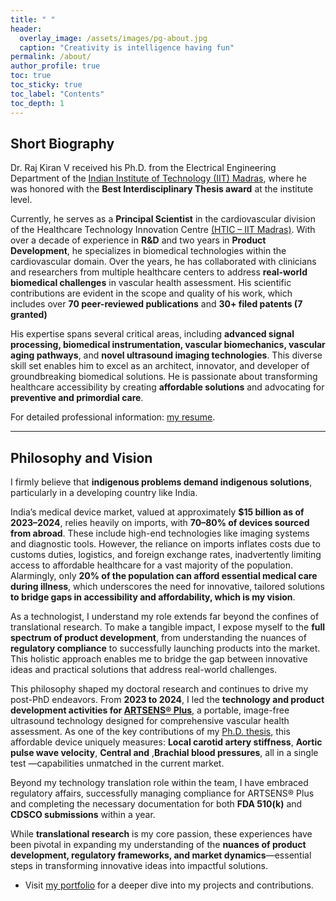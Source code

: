 ```yaml
---
title: " "
header:
  overlay_image: /assets/images/pg-about.jpg
  caption: "Creativity is intelligence having fun"
permalink: /about/
author_profile: true
toc: true
toc_sticky: true
toc_label: "Contents"
toc_depth: 1
---
```


## Short Biography

Dr. Raj Kiran V received his Ph.D. from the Electrical Engineering Department of the [Indian Institute of Technology (IIT) Madras](https://www.ee.iitm.ac.in/), where he was honored with the **Best Interdisciplinary Thesis award** at the institute level.

Currently, he serves as a **Principal Scientist** in the cardiovascular division of the Healthcare Technology Innovation Centre [(HTIC – IIT Madras)](https://www.hticiitm.org/). With over a decade of experience in **R&D** and two years in **Product Development**, he specializes in biomedical technologies within the cardiovascular domain. Over the years, he has collaborated with clinicians and researchers from multiple healthcare centers to address **real-world biomedical challenges** in vascular health assessment. His scientific contributions are evident in the scope and quality of his work, which includes over **70 peer-reviewed publications** and **30+ filed patents (7 granted)**

His expertise spans several critical areas, including **advanced signal processing, biomedical instrumentation, vascular biomechanics, vascular aging pathways**, and **novel ultrasound imaging technologies**. This diverse skill set enables him to excel as an architect, innovator, and developer of groundbreaking biomedical solutions. He is passionate about transforming healthcare accessibility by creating **affordable solutions** and advocating for **preventive and primordial care**.

For detailed professional information: [my resume][1].

---

## Philosophy and Vision

I firmly believe that **indigenous problems demand indigenous solutions**, particularly in a developing country like India.

India’s medical device market, valued at approximately **$15 billion as of 2023–2024**, relies heavily on imports, with **70–80% of devices sourced from abroad**. These include high-end technologies like imaging systems and diagnostic tools. However, the reliance on imports inflates costs due to customs duties, logistics, and foreign exchange rates, inadvertently limiting access to affordable healthcare for a vast majority of the population. Alarmingly, only **20% of the population can afford essential medical care during illness**, which underscores the need for innovative, tailored solutions **to bridge gaps in accessibility and affordability, which is my vision**.

As a technologist, I understand my role extends far beyond the confines of translational research. To make a tangible impact, I expose myself to the **full spectrum of product development**, from understanding the nuances of **regulatory compliance** to successfully launching products into the market. This holistic approach enables me to bridge the gap between innovative ideas and practical solutions that address real-world challenges.

This philosophy shaped my doctoral research and continues to drive my post-PhD endeavors. From **2023 to 2024**, I led the **technology and product development activities for [ARTSENS® Plus](https://artsens.tech/)**, a portable, image-free ultrasound technology designed for comprehensive vascular health assessment. As one of the key contributions of my [Ph.D. thesis][2], this affordable device uniquely measures: **Local carotid artery stiffness**, **Aortic pulse wave velocity**, **Central and** ,**Brachial blood pressures**, all in a single test —capabilities unmatched in the current market.

Beyond my technology translation role within the team, I have embraced regulatory affairs, successfully managing compliance for ARTSENS® Plus and completing the necessary documentation for both **FDA 510(k)** and **CDSCO submissions** within a year.

While **translational research** is my core passion, these experiences have been pivotal in expanding my understanding of the **nuances of product development, regulatory frameworks, and market dynamics**—essential steps in transforming innovative ideas into impactful solutions.

- Visit [my portfolio](/portfolio/) for a deeper dive into my projects and contributions.  




[1]: /assets/docs/resume.pdf
[2]: /assets/docs/thesis.pdf  
